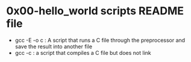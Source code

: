 # 0x00-hello_world scripts README file
- gcc  -E -o c : A script that runs a C file through the preprocessor and save the result into another file
- gcc -c  :  a script that compiles a C file but does not link

